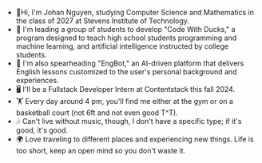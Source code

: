 - 👋Hi, I'm Johan Nguyen, studying Computer Science and Mathematics in the class of 2027 at Stevens Institute of Technology.
- 🦆 I'm leading a group of students to develop "Code With Ducks," a program designed to teach high school students programming and machine learning, and artificial intelligence instructed by college students.
- 🤖 I'm also spearheading "EngBot," an AI-driven platform that delivers English lessons customized to the user's personal background and experiences.
- 🖥 I'll be a Fullstack Developer Intern at Contentstack this fall 2024.
- 🏋 Every day around 4 pm, you'll find me either at the gym or on a basketball court (not 6ft and not even good T^T).
- 🎶 Can't live without music, though, I don't have a specific type; if it's good, it's good.
- 🌍 Love traveling to different places and experiencing new things. Life is too short, keep an open mind so you don't waste it.

<!---
SevenThanh/SevenThanh is a ✨ special ✨ repository because its `README.md` (this file) appears on your GitHub profile.
You can click the Preview link to take a look at your changes.
--->
